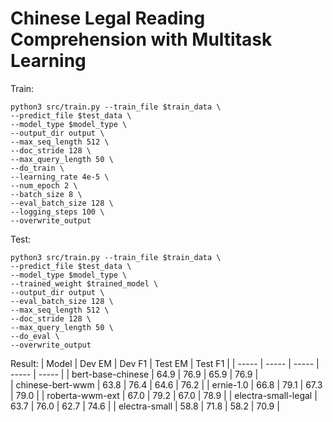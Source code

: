# Chinese Legal Reading Comprehension with Multitask Learning

Train:
```
python3 src/train.py --train_file $train_data \
--predict_file $test_data \
--model_type $model_type \
--output_dir output \
--max_seq_length 512 \
--doc_stride 128 \
--max_query_length 50 \
--do_train \
--learning_rate 4e-5 \
--num_epoch 2 \
--batch_size 8 \
--eval_batch_size 128 \
--logging_steps 100 \
--overwrite_output
```

Test:
```
python3 src/train.py --train_file $train_data \
--predict_file $test_data \
--model_type $model_type \
--trained_weight $trained_model \
--output_dir output \
--eval_batch_size 128 \
--max_seq_length 512 \
--doc_stride 128 \
--max_query_length 50 \
--do_eval \
--overwrite_output
```


Result:
| Model | Dev EM | Dev F1 | Test EM | Test F1 |
| ----- | ----- | ----- | ----- | ----- |
| bert-base-chinese | 64.9 | 76.9 | 65.9 | 76.9 |  
| chinese-bert-wwm | 63.8 | 76.4 | 64.6 | 76.2 |
| ernie-1.0 | 66.8 | 79.1 | 67.3 | 79.0 |
| roberta-wwm-ext | 67.0 | 79.2 | 67.0 | 78.9 |
| electra-small-legal | 63.7 | 76.0 | 62.7 | 74.6 |
| electra-small | 58.8 | 71.8 | 58.2 | 70.9 |